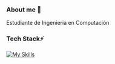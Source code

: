 ### About me 🔭

Estudiante de Ingenieria en Computación


### Tech Stack⚡
[![My Skills](https://skillicons.dev/icons?i=python,c++,java,c,arduino,latex,linux&theme=dark)](https://skillicons.dev)
<!--
**VicFC/VicFC** is a ✨ _special_ ✨ repository because its `README.md` (this file) appears on your GitHub profile.

Here are some ideas to get you started:

- 🔭 I’m currently working on ...
- 🌱 I’m currently learning ...
- 👯 I’m looking to collaborate on ...
- 🤔 I’m looking for help with ...
- 💬 Ask me about ...
- 📫 How to reach me: ...
- 😄 Pronouns: ...
- ⚡ Fun fact: ...
-->
